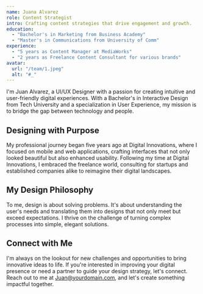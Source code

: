 ```yaml
---
name: Juana Alvarez
role: Content Strategist
intro: Crafting content strategies that drive engagement and growth.
education:
  - "Bachelor's in Marketing from Business Academy"
  - "Master's in Communications from University of Comm"
experience:
  - "5 years as Content Manager at MediaWorks"
  - "2 years as Freelance Content Consultant for various brands"
avatar:
  url: "/team/1.jpeg"
  alt: "#_"
---
```


I'm Juan Alvarez, a UI/UX Designer with a passion for creating intuitive and user-friendly digital experiences. With a Bachelor's in Interactive Design from Tech University and a specialization in User Experience, my mission is to bridge the gap between technology and people.

## Designing with Purpose

My professional journey began five years ago at Digital Innovations, where I focused on mobile and web applications, crafting interfaces that not only looked beautiful but also enhanced usability. Following my time at Digital Innovations, I embraced the freelance world, consulting for startups and established companies alike to reimagine their digital landscapes.

## My Design Philosophy

To me, design is about solving problems. It's about understanding the user's needs and translating them into designs that not only meet but exceed expectations. I thrive on the challenge of turning complex processes into simple, elegant solutions.

## Connect with Me

I'm always on the lookout for new challenges and opportunities to bring innovative ideas to life. If you're interested in improving your digital presence or need a partner to guide your design strategy, let's connect. Reach out to me at [Juan@yourdomain.com](mailto:Juan@yourdomain.com), and let's create something impactful together.
